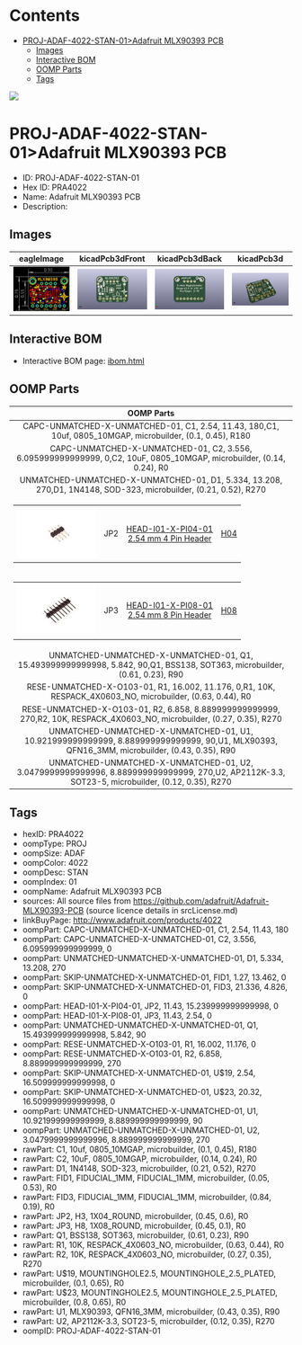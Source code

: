 



Contents
========

* [PROJ-ADAF-4022-STAN-01>Adafruit MLX90393 PCB](#proj-adaf-4022-stan-01adafruit-mlx90393-pcb)
	* [Images](#images)
	* [Interactive BOM](#interactive-bom)
	* [OOMP Parts](#oomp-parts)
	* [Tags](#tags)
  
![][im]
# PROJ-ADAF-4022-STAN-01>Adafruit MLX90393 PCB

- ID: PROJ-ADAF-4022-STAN-01
- Hex ID: PRA4022
- Name: Adafruit MLX90393 PCB
- Description: 

## Images
  
  

|eagleImage|kicadPcb3dFront|kicadPcb3dBack|kicadPcb3d|
| :---: | :---: | :---: | :---: |
|[![eagleImage](eagleImage_140.png)](eagleImage_600.png)|[![kicadPcb3dFront](kicadPcb3dFront_140.png)](kicadPcb3dFront_600.png)|[![kicadPcb3dBack](kicadPcb3dBack_140.png)](kicadPcb3dBack_600.png)|[![kicadPcb3d](kicadPcb3d_140.png)](kicadPcb3d_600.png)|

## Interactive BOM

- Interactive BOM page: [ibom.html](kicad/bom/ibom.html)

## OOMP Parts
  

|OOMP Parts|
| :---: |
|CAPC-UNMATCHED-X-UNMATCHED-01, C1, 2.54, 11.43, 180,C1, 10uf, 0805_10MGAP, microbuilder, (0.1, 0.45), R180|
|CAPC-UNMATCHED-X-UNMATCHED-01, C2, 3.556, 6.095999999999999, 0,C2, 10uF, 0805_10MGAP, microbuilder, (0.14, 0.24), R0|
|UNMATCHED-UNMATCHED-X-UNMATCHED-01, D1, 5.334, 13.208, 270,D1, 1N4148, SOD-323, microbuilder, (0.21, 0.52), R270|
|<table><tr><td>![HEAD-I01-X-PI04-01](https://raw.githubusercontent.com/oomlout/oomlout_OOMP_parts/main/HEAD-I01-X-PI04-01/image_140.jpg)</td><td> JP2</td><td>[HEAD-I01-X-PI04-01<br>2.54 mm 4 Pin Header](https://github.com/oomlout/oomlout_OOMP_parts/tree/main/HEAD-I01-X-PI04-01/)</td><td>[H04](https://github.com/oomlout/oomlout_OOMP_parts/tree/main/HEAD-I01-X-PI04-01/)</td></tr></table>|
|<table><tr><td>![HEAD-I01-X-PI08-01](https://raw.githubusercontent.com/oomlout/oomlout_OOMP_parts/main/HEAD-I01-X-PI08-01/image_140.jpg)</td><td> JP3</td><td>[HEAD-I01-X-PI08-01<br>2.54 mm 8 Pin Header](https://github.com/oomlout/oomlout_OOMP_parts/tree/main/HEAD-I01-X-PI08-01/)</td><td>[H08](https://github.com/oomlout/oomlout_OOMP_parts/tree/main/HEAD-I01-X-PI08-01/)</td></tr></table>|
|UNMATCHED-UNMATCHED-X-UNMATCHED-01, Q1, 15.493999999999998, 5.842, 90,Q1, BSS138, SOT363, microbuilder, (0.61, 0.23), R90|
|RESE-UNMATCHED-X-O103-01, R1, 16.002, 11.176, 0,R1, 10K, RESPACK_4X0603_NO, microbuilder, (0.63, 0.44), R0|
|RESE-UNMATCHED-X-O103-01, R2, 6.858, 8.889999999999999, 270,R2, 10K, RESPACK_4X0603_NO, microbuilder, (0.27, 0.35), R270|
|UNMATCHED-UNMATCHED-X-UNMATCHED-01, U1, 10.921999999999999, 8.889999999999999, 90,U1, MLX90393, QFN16_3MM, microbuilder, (0.43, 0.35), R90|
|UNMATCHED-UNMATCHED-X-UNMATCHED-01, U2, 3.0479999999999996, 8.889999999999999, 270,U2, AP2112K-3.3, SOT23-5, microbuilder, (0.12, 0.35), R270|

## Tags

- hexID: PRA4022
- oompType: PROJ
- oompSize: ADAF
- oompColor: 4022
- oompDesc: STAN
- oompIndex: 01
- oompName: Adafruit MLX90393 PCB
- sources: All source files from https://github.com/adafruit/Adafruit-MLX90393-PCB (source licence details in srcLicense.md)
- linkBuyPage: http://www.adafruit.com/products/4022
- oompPart: CAPC-UNMATCHED-X-UNMATCHED-01, C1, 2.54, 11.43, 180
- oompPart: CAPC-UNMATCHED-X-UNMATCHED-01, C2, 3.556, 6.095999999999999, 0
- oompPart: UNMATCHED-UNMATCHED-X-UNMATCHED-01, D1, 5.334, 13.208, 270
- oompPart: SKIP-UNMATCHED-X-UNMATCHED-01, FID1, 1.27, 13.462, 0
- oompPart: SKIP-UNMATCHED-X-UNMATCHED-01, FID3, 21.336, 4.826, 0
- oompPart: HEAD-I01-X-PI04-01, JP2, 11.43, 15.239999999999998, 0
- oompPart: HEAD-I01-X-PI08-01, JP3, 11.43, 2.54, 0
- oompPart: UNMATCHED-UNMATCHED-X-UNMATCHED-01, Q1, 15.493999999999998, 5.842, 90
- oompPart: RESE-UNMATCHED-X-O103-01, R1, 16.002, 11.176, 0
- oompPart: RESE-UNMATCHED-X-O103-01, R2, 6.858, 8.889999999999999, 270
- oompPart: SKIP-UNMATCHED-X-UNMATCHED-01, U$19, 2.54, 16.509999999999998, 0
- oompPart: SKIP-UNMATCHED-X-UNMATCHED-01, U$23, 20.32, 16.509999999999998, 0
- oompPart: UNMATCHED-UNMATCHED-X-UNMATCHED-01, U1, 10.921999999999999, 8.889999999999999, 90
- oompPart: UNMATCHED-UNMATCHED-X-UNMATCHED-01, U2, 3.0479999999999996, 8.889999999999999, 270
- rawPart: C1, 10uf, 0805_10MGAP, microbuilder, (0.1, 0.45), R180
- rawPart: C2, 10uF, 0805_10MGAP, microbuilder, (0.14, 0.24), R0
- rawPart: D1, 1N4148, SOD-323, microbuilder, (0.21, 0.52), R270
- rawPart: FID1, FIDUCIAL_1MM, FIDUCIAL_1MM, microbuilder, (0.05, 0.53), R0
- rawPart: FID3, FIDUCIAL_1MM, FIDUCIAL_1MM, microbuilder, (0.84, 0.19), R0
- rawPart: JP2, H3, 1X04_ROUND, microbuilder, (0.45, 0.6), R0
- rawPart: JP3, H8, 1X08_ROUND, microbuilder, (0.45, 0.1), R0
- rawPart: Q1, BSS138, SOT363, microbuilder, (0.61, 0.23), R90
- rawPart: R1, 10K, RESPACK_4X0603_NO, microbuilder, (0.63, 0.44), R0
- rawPart: R2, 10K, RESPACK_4X0603_NO, microbuilder, (0.27, 0.35), R270
- rawPart: U$19, MOUNTINGHOLE2.5, MOUNTINGHOLE_2.5_PLATED, microbuilder, (0.1, 0.65), R0
- rawPart: U$23, MOUNTINGHOLE2.5, MOUNTINGHOLE_2.5_PLATED, microbuilder, (0.8, 0.65), R0
- rawPart: U1, MLX90393, QFN16_3MM, microbuilder, (0.43, 0.35), R90
- rawPart: U2, AP2112K-3.3, SOT23-5, microbuilder, (0.12, 0.35), R270
- oompID: PROJ-ADAF-4022-STAN-01



[im]: kicadPcb3d_450.png
